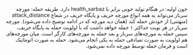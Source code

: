 <div dir="rtl">

جون اولیه: در هنگام تولید جونی برابر با health_sarbaz دارد.
طریقه حمله: مورچه سرباز می‌تواند به همه انواع مورچه‌ حریف و پایگاه حریف در شعاع attack_distance (منهتنی) از خودش حمله کند (همان دید مورچه که در ادامه توضیح داده می‌شود). مورچه سرباز در هر نوبت حداکثر ۱ حمله خواهد داشت که با اولویت حمله به پایگاه حریف، سپس حمله به مورچه‌های سرباز و بعد حمله به مورچه‌های کارگر است. میان مورچه‌های هم اولویت به صورت تصادفی حمله به یکی انجام می‌شود. حمله به صورت اتوماتیک است و فرمان حمله توسط مورچه داده نمی‌شود.
